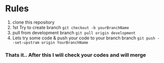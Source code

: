 # Rules
1. clone this repository
2. 1st Try to create branch
`git checkout -b yourBranchName` 
3. pull from development branch 
`git pull origin development`
4. Lets try some code & push your code to your branch branch 
`git push --set-upstram origin YourBranchName`
### Thats it.. After this I will check your codes and will merge
